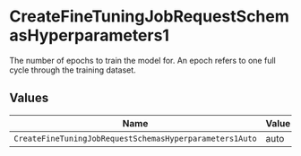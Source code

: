 # CreateFineTuningJobRequestSchemasHyperparameters1

The number of epochs to train the model for. An epoch refers to one full cycle 
through the training dataset.



## Values

| Name                                                    | Value                                                   |
| ------------------------------------------------------- | ------------------------------------------------------- |
| `CreateFineTuningJobRequestSchemasHyperparameters1Auto` | auto                                                    |
